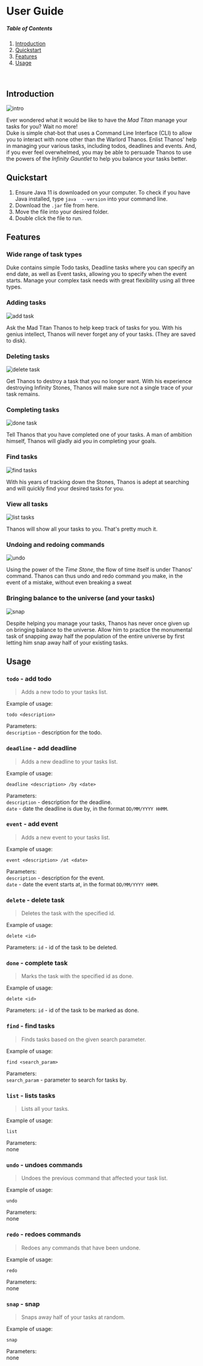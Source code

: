 # User Guide

##### Table of Contents
 1. [Introduction](#introduction)
 2. [Quickstart](#quickstart)
 3. [Features](#features)
 4. [Usage](#usage)
 
 <br>
 
 ## Introduction
 ![intro](public/intro.png)  
 
 Ever wondered what it would be like to have the *Mad Titan* manage your tasks for you? Wait no more!  
 Duke is simple chat-bot that uses a Command Line Interface (CLI) to allow you to interact with none other than the 
 Warlord Thanos. Enlist Thanos' help in managing your various tasks, including todos, deadlines and events. And, if you
 ever feel overwhelmed, you may be able to persuade Thanos to use the powers of the *Infinity Gauntlet* to help you 
 balance your tasks better.
 
 ## Quickstart
 1. Ensure Java 11 is downloaded on your computer. To check if you have Java installed, type `java  --version` into your
  command line.
 2. Download the `.jar` file from here.
 3. Move the file into your desired folder.
 4. Double click the file to run.

## Features 

### Wide range of task types
Duke contains simple Todo tasks, Deadline tasks where you can specify an end date, as well as Event tasks, allowing you
to specify when the event starts. Manage your complex task needs with great flexibility using all three types.

### Adding tasks
![add task](public/todo.png)

Ask the Mad Titan Thanos to help keep track of tasks for you. With his genius intellect, Thanos will never forget any of
your tasks. (They are saved to disk).
 
### Deleting tasks
![delete task](public/delete.png)

Get Thanos to destroy a task that you no longer want. With his experience destroying Infinity Stones, Thanos will make 
sure not a single trace of your task remains.

### Completing tasks
![done task](public/done.png)

Tell Thanos that you have completed one of your tasks. A man of ambition himself, Thanos will gladly aid you in 
completing your goals.

### Find tasks
![find tasks](public/find.png)

With his years of tracking down the Stones, Thanos is adept at searching and will quickly find your desired tasks for 
you.

### View all tasks
![list tasks](public/list.png)

Thanos will show all your tasks to you. That's pretty much it.

### Undoing and redoing commands
![undo](public/undo.png)

Using the power of the *Time Stone*, the flow of time itself is under Thanos' command. Thanos can thus undo and redo 
command you make, in the event of a mistake, without even breaking a sweat

### Bringing balance to the universe (and your tasks)
![snap](public/snap.png)

Despite helping you manage your tasks, Thanos has never once given up on bringing balance to the universe. Allow him to
practice the monumental task of snapping away half the population of the entire universe by first letting him snap away 
half of your existing tasks.

## Usage

### `todo` - add todo

> Adds a new todo to your tasks list.

Example of usage: 

`todo <description>`

Parameters:  
`description` - description for the todo.


### `deadline` - add deadline

> Adds a new deadline to your tasks list.

Example of usage:

`deadline <description> /by <date>`

Parameters:  
`description` - description for the deadline.  
`date` - date the deadline is due by, in the format `DD/MM/YYYY HHMM`.


### `event` - add event

> Adds a new event to your tasks list.

Example of usage:

`event <description> /at <date>`

Parameters:  
`description` - description for the event.  
`date` - date the event starts at, in the format `DD/MM/YYYY HHMM`.


### `delete` - delete task

> Deletes the task with the specified id.

Example of usage:

`delete <id>`

Parameters:
`id` - id of the task to be deleted.


### `done` - complete task

> Marks the task with the specified id as done.

Example of usage:

`delete <id>`

Parameters:
`id` - id of the task to be marked as done.  


### `find` - find tasks

> Finds tasks based on the given search parameter.  

Example of usage:

`find <search_param>`

Parameters:  
`search_param` - parameter to search for tasks by.


### `list` - lists tasks

> Lists all your tasks.

Example of usage:  

`list`

Parameters:  
none


### `undo` - undoes commands

> Undoes the previous command that affected your task list.

Example of usage:

`undo`

Parameters:  
none


### `redo` - redoes commands

> Redoes any commands that have been undone.

Example of usage:

`redo`

Parameters:  
none


### `snap` - snap

> Snaps away half of your tasks at random.

Example of usage:

`snap`

Parameters:  
none

